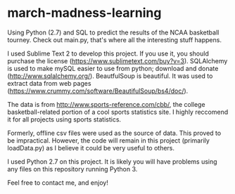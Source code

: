 # march-madness-learning
Using Python (2.7) and SQL to predict the results of the NCAA basketball tourney. Check out main.py, that's where all the interesting stuff happens.

I used Sublime Text 2 to develop this project. If you use it, you should purchase the license (https://www.sublimetext.com/buy?v=3). SQLAlchemy is used to make mySQL easier to use from python; download and donate (http://www.sqlalchemy.org/). BeautfulSoup is beautiful. It was used to extract data from web pages (https://www.crummy.com/software/BeautifulSoup/bs4/doc/). 

The data is from http://www.sports-reference.com/cbb/, the college basketball-related portion of a cool sports statistics site. I highly reccomend it for all projects using sports statistics. 

Formerly, offline csv files were used as the source of data. This proved to be impractical. However, the code will remain in this project (primarily loadData.py) as I believe it could be very useful to others.

I used Python 2.7 on this project. It is likely you will have problems using any files on this repository running Python 3.

Feel free to contact me, and enjoy!
